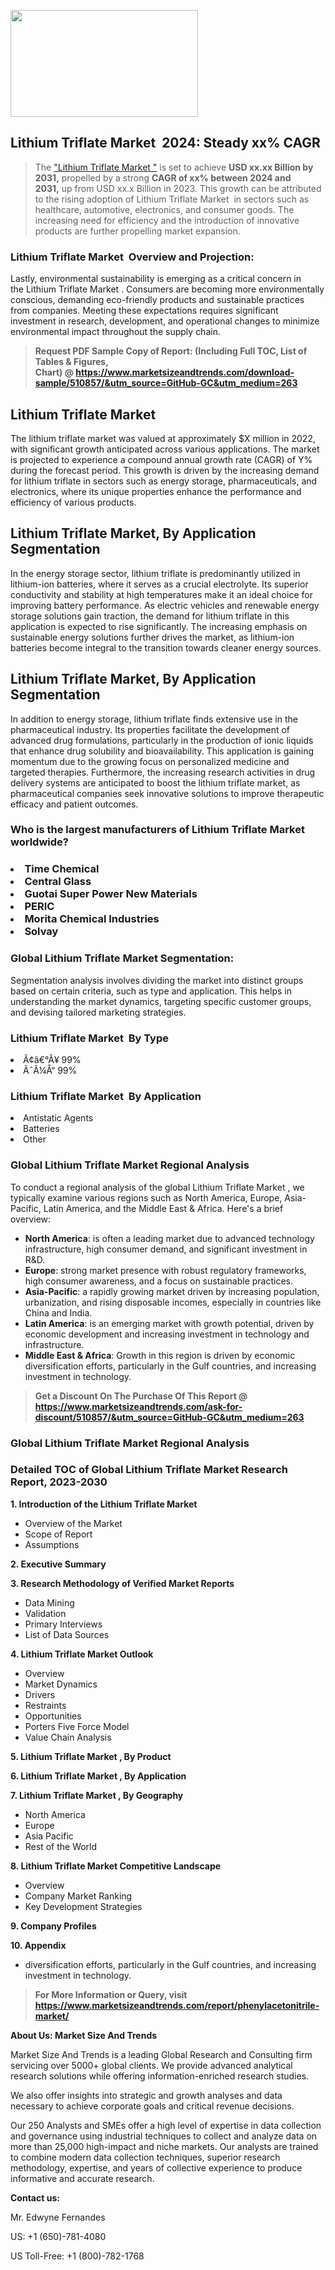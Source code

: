 <p><img class="alignnone size-medium wp-image-20088" src="https://ffe5etoiles.com/wp-content/uploads/2024/12/MST1-300x171.png" alt="" width="300" height="171" /></p><h2 id="ember46" class="ember-view reader-text-block__heading-2">Lithium Triflate Market &nbsp;2024: Steady&nbsp;xx% CAGR</h2><blockquote id="ember47" class="ember-view reader-text-block__blockquote">The&nbsp;<a class="app-aware-link " href="https://www.marketsizeandtrends.com/download-sample/510857/&utm_source=GitHub-GC&utm_medium=263" target="_blank" data-test-app-aware-link="">"Lithium Triflate Market "</a>&nbsp;is set to achieve&nbsp;<strong>USD&nbsp;xx.xx&nbsp;Billion by 2031,</strong>&nbsp;propelled by a strong&nbsp;<strong>CAGR of&nbsp;xx% between 2024 and 2031,</strong>&nbsp;up from USD xx.x Billion in 2023. This growth can be attributed to the rising adoption of&nbsp;Lithium Triflate Market &nbsp;in sectors such as healthcare, automotive, electronics, and consumer goods. The increasing need for efficiency and the introduction of innovative products are further propelling market expansion.</blockquote><h3 id="ember48" class="ember-view reader-text-block__heading-3">Lithium Triflate Market &nbsp;Overview and Projection:</h3><p id="ember49" class="ember-view reader-text-block__paragraph">Lastly, environmental sustainability is emerging as a critical concern in the&nbsp;Lithium Triflate Market . Consumers are becoming more environmentally conscious, demanding eco-friendly products and sustainable practices from companies. Meeting these expectations requires significant investment in research, development, and operational changes to minimize environmental impact throughout the supply chain.</p><blockquote id="ember50" class="ember-view reader-text-block__blockquote"><strong>Request PDF Sample Copy of Report: (Including Full TOC, List of Tables &amp; Figures, Chart)&nbsp;@&nbsp;<strong><a href="https://www.marketsizeandtrends.com/download-sample/510857/&utm_source=GitHub-GC&utm_medium=263" target="_blank">https://www.marketsizeandtrends.com/download-sample/510857/&utm_source=GitHub-GC&utm_medium=263</a></strong></strong></blockquote><h3 class=""> <h2>Lithium Triflate Market</h2><p>The lithium triflate market was valued at approximately $X million in 2022, with significant growth anticipated across various applications. The market is projected to experience a compound annual growth rate (CAGR) of Y% during the forecast period. This growth is driven by the increasing demand for lithium triflate in sectors such as energy storage, pharmaceuticals, and electronics, where its unique properties enhance the performance and efficiency of various products.</p><h2>Lithium Triflate Market, By Application Segmentation</h2><p>In the energy storage sector, lithium triflate is predominantly utilized in lithium-ion batteries, where it serves as a crucial electrolyte. Its superior conductivity and stability at high temperatures make it an ideal choice for improving battery performance. As electric vehicles and renewable energy storage solutions gain traction, the demand for lithium triflate in this application is expected to rise significantly. The increasing emphasis on sustainable energy solutions further drives the market, as lithium-ion batteries become integral to the transition towards cleaner energy sources.</p><h2>Lithium Triflate Market, By Application Segmentation</h2><p>In addition to energy storage, lithium triflate finds extensive use in the pharmaceutical industry. Its properties facilitate the development of advanced drug formulations, particularly in the production of ionic liquids that enhance drug solubility and bioavailability. This application is gaining momentum due to the growing focus on personalized medicine and targeted therapies. Furthermore, the increasing research activities in drug delivery systems are anticipated to boost the lithium triflate market, as pharmaceutical companies seek innovative solutions to improve therapeutic efficacy and patient outcomes.</p></h3><h3 id="" class="">Who is the largest manufacturers of&nbsp;Lithium Triflate Market worldwide?</h3><h3 class=""></Li><Li>Time Chemical</Li><Li> Central Glass</Li><Li> Guotai Super Power New Materials</Li><Li> PERIC</Li><Li> Morita Chemical Industries</Li><Li> Solvay</h3><h3 id="ember53" class="ember-view reader-text-block__heading-3">Global&nbsp;Lithium Triflate Market Segmentation:</h3><p id="ember54" class="ember-view reader-text-block__paragraph">Segmentation analysis involves dividing the market into distinct groups based on certain criteria, such as type and application. This helps in understanding the market dynamics, targeting specific customer groups, and devising tailored marketing strategies.</p><h3 id="" class="">Lithium Triflate Market &nbsp;By Type</h3><p></Li><Li>Ã¢â€°Â¥ 99%</Li><Li> Ã¯Â¼Å“ 99%</p><h3 id="" class="">Lithium Triflate Market &nbsp;By Application</h3><p class=""></Li><Li>Antistatic Agents</Li><Li> Batteries</Li><Li> Other</p><h3 id="ember62" class="ember-view reader-text-block__heading-3">Global Lithium Triflate Market Regional Analysis</h3><p id="ember63" class="ember-view reader-text-block__paragraph">To conduct a regional analysis of the global Lithium Triflate Market , we typically examine various regions such as North America, Europe, Asia-Pacific, Latin America, and the Middle East &amp; Africa. Here's a brief overview:</p><ul><li><strong>North America</strong>: is often a leading market due to advanced technology infrastructure, high consumer demand, and significant investment in R&amp;D.</li><li><strong>Europe</strong>: strong market presence with robust regulatory frameworks, high consumer awareness, and a focus on sustainable practices.</li><li><strong>Asia-Pacific</strong>: a rapidly growing market driven by increasing population, urbanization, and rising disposable incomes, especially in countries like China and India.</li><li><strong>Latin America</strong>: is an emerging market with growth potential, driven by economic development and increasing investment in technology and infrastructure.</li><li><strong>Middle East &amp; Africa</strong>: Growth in this region is driven by economic diversification efforts, particularly in the Gulf countries, and increasing investment in technology.</li></ul><blockquote id="ember61" class="ember-view reader-text-block__blockquote"><strong>Get a Discount On The Purchase Of This Report @ <strong><a href="https://html-cleaner.com/" target="">https://www.marketsizeandtrends.com/ask-for-discount/510857/&utm_source=GitHub-GC&utm_medium=263</a></strong></strong></blockquote><h3 id="ember62" class="ember-view reader-text-block__heading-3">Global Lithium Triflate Market Regional Analysis</h3><h3 id="" class="">Detailed TOC of Global Lithium Triflate Market Research Report, 2023-2030</h3><p id="" class=""><strong>1. Introduction of the Lithium Triflate Market </strong></p><ul><li>Overview of the Market</li><li>Scope of Report</li><li>Assumptions</li></ul><p id="" class=""><strong>2. Executive Summary</strong></p><p id="" class=""><strong>3. Research Methodology of Verified Market Reports</strong></p><ul><li>Data Mining</li><li>Validation</li><li>Primary Interviews</li><li>List of Data Sources</li></ul><p id="" class=""><strong>4. Lithium Triflate Market Outlook</strong></p><ul><li>Overview</li><li>Market Dynamics</li><li>Drivers</li><li>Restraints</li><li>Opportunities</li><li>Porters Five Force Model</li><li>Value Chain Analysis</li></ul><p id="" class=""><strong>5. Lithium Triflate Market , By Product</strong></p><p id="" class=""><strong>6. Lithium Triflate Market , By Application</strong></p><p id="" class=""><strong>7. Lithium Triflate Market , By Geography</strong></p><ul><li>North America</li><li>Europe</li><li>Asia Pacific</li><li>Rest of the World</li></ul><p id="" class=""><strong>8. Lithium Triflate Market Competitive Landscape</strong></p><ul><li>Overview</li><li>Company Market Ranking</li><li>Key Development Strategies</li></ul><p id="" class=""><strong>9. Company Profiles</strong></p><p id="" class=""><strong>10. Appendix</strong></p><ul><li>diversification efforts, particularly in the Gulf countries, and increasing investment in technology.</li></ul><blockquote id="ember65" class="ember-view reader-text-block__blockquote"><strong>For More Information or Query, visit <strong><strong><a href="https://html-cleaner.com/" target="">https://www.marketsizeandtrends.com/report/phenylacetonitrile-market/</a></strong></strong></strong></blockquote><p id="" class=""><strong>About Us: Market Size And Trends</strong></p><p id="" class="">Market Size And Trends is a leading Global Research and Consulting firm servicing over 5000+ global clients. We provide advanced analytical research solutions while offering information-enriched research studies.</p><p id="" class="">We also offer insights into strategic and growth analyses and data necessary to achieve corporate goals and critical revenue decisions.</p><p id="" class="">Our 250 Analysts and SMEs offer a high level of expertise in data collection and governance using industrial techniques to collect and analyze data on more than 25,000 high-impact and niche markets. Our analysts are trained to combine modern data collection techniques, superior research methodology, expertise, and years of collective experience to produce informative and accurate research.</p><p id="" class=""><strong>Contact us:</strong></p><p id="" class="">Mr. Edwyne Fernandes</p><p id="" class="">US: +1 (650)-781-4080</p><p id="" class="">US Toll-Free: +1 (800)-782-1768</p>
